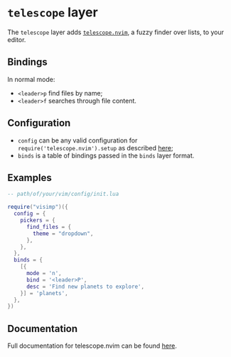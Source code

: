 # `telescope` layer

The `telescope` layer adds
[`telescope.nvim`](https://github.com/nvim-telescope/telescope.nvim), a fuzzy
finder over lists, to your editor.

## Bindings

In normal mode:

- `<leader>p` find files by name;
- `<leader>f` searches through file content.

## Configuration

- `config` can be any valid configuration for `require('telescope.nvim').setup`
  as described [here](https://github.com/nvim-telescope/telescope.nvim?tab=readme-ov-file#customization);
- `binds` is a table of bindings passed in the `binds` layer format.

## Examples

```lua
-- path/of/your/vim/config/init.lua

require("visimp")({
  config = {
    pickers = {
      find_files = {
        theme = "dropdown",
      },
    },
  },
  binds = {
    [{
      mode = 'n',
      bind = '<leader>P',
      desc = 'Find new planets to explore',
    }] = 'planets',
  },
})
```

## Documentation

Full documentation for telescope.nvim can be found
[here](https://github.com/nvim-telescope/telescope.nvim/blob/master/doc/telescope.txt).
